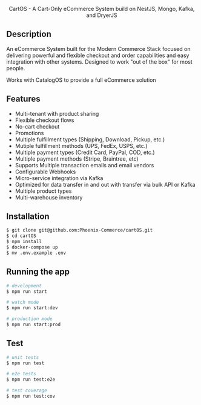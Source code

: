 <p align="center">
CartOS - A Cart-Only eCommerce System build on NestJS, Mongo, Kafka, and DryerJS 
</p>

## Description

An eCommerce System built for the Modern Commerce Stack focused
on delivering powerful and flexible checkout and order capabilities and easy integration with other systems. Designed to work "out of the box" for most people.

Works with CatalogOS to provide a full eCommerce solution

## Features
* Multi-tenant with product sharing
* Flexible checkout flows
* No-cart checkout
* Promotions
* Multiple fulfillment types (Shipping, Download, Pickup, etc.)
* Mutiple fulfillment methods (UPS, FedEx, USPS, etc.)
* Multiple payment types (Credit Card, PayPal, COD, etc.)
* Multiple payment methods (Stripe, Braintree, etc)
* Supports Multiple transaction emails and email vendors
* Configurable Webhooks
* Micro-service integration via Kafka
* Optimized for data transfer in and out with transfer via bulk API or Kafka
* Multiple product types
* Multi-warehouse inventory

## Installation

```bash
$ git clone git@github.com:Phoenix-Commerce/cartOS.git
$ cd cartOS
$ npm install
$ docker-compose up
$ mv .env.example .env
```

## Running the app

```bash
# development
$ npm run start

# watch mode
$ npm run start:dev

# production mode
$ npm run start:prod
```

## Test

```bash
# unit tests
$ npm run test

# e2e tests
$ npm run test:e2e

# test coverage
$ npm run test:cov
```
